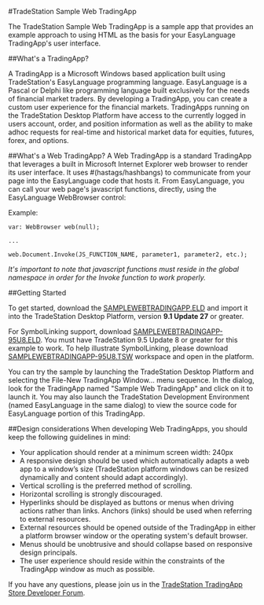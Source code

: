 #TradeStation Sample Web TradingApp

The TradeStation Sample Web TradingApp is a sample app that provides an example approach to using HTML as the basis for your EasyLanguage TradingApp's user interface.


##What's a TradingApp?

A TradingApp is a Microsoft Windows based application built using TradeStation's EasyLanguage programming language. EasyLanguage is a Pascal or Delphi like programming language built exclusively for the needs of financial market traders. By developing a TradingApp, you can create a custom user experience for the financial markets. TradingApps running on the TradeStation Desktop Platform have access to the currently logged in users account, order, and position information as well as the ability to make adhoc requests for real-time and historical market data for equities, futures, forex, and options.

##What's a Web TradingApp?
A Web TradingApp is a standard TradingApp that leverages a built in Microsoft Internet Explorer web browser to render its user interface. It uses #(hastags/hashbangs) to communicate from your page into the EasyLanguage code that hosts it. From EasyLanguage, you can call your web page's javascript functions, directly, using the EasyLanguage WebBrowser control:

Example:

    var: WebBrowser web(null);

    ...

    web.Document.Invoke(JS_FUNCTION_NAME, parameter1, parameter2, etc.);

*It's important to note that javascript functions must reside in the global namespace in order for the Invoke function to work properly.*

##Getting Started

To get started, download the [SAMPLEWEBTRADINGAPP.ELD](https://github.com/frankts/tradestation-web-tradingapp-sample/blob/master/SAMPLEWEBTRADINGAPP.ELD?raw=true) and import it into the TradeStation Desktop Platform, version **9.1 Update 27** or greater.

For SymbolLinking support, download [SAMPLEWEBTRADINGAPP-95U8.ELD](https://github.com/frankts/tradestation-web-tradingapp-sample/blob/master/SAMPLEWEBTRADINGAPP-95U8.ELD?raw=true). You must have TradeStation 9.5 Update 8 or greater for this example to work. To help illustrate SymbolLinking, please download [SAMPLEWEBTRADINGAPP-95U8.TSW](https://github.com/frankts/tradestation-web-tradingapp-sample/blob/master/SAMPLEWEBTRADINGAPP-95U8.TSW?raw=true) workspace and open in the platform.

You can try the sample by launching the TradeStation Desktop Platform and selecting the File-New TradingApp Window... menu sequence. In the dialog, look for the TradingApp named "Sample Web TradingApp" and click on it to launch it. You may also launch the TradeStation Development Environment (named EasyLanguage in the same dialog) to view the source code for EasyLanguage portion of this TradingApp.

##Design considerations
When developing Web TradingApps, you should keep the following guidelines in mind:

- Your application should render at a minimum screen width: 240px
- A responsive design should be used which automatically adapts a web app to a window’s size
(TradeStation platform windows can be resized dynamically and content should adapt accordingly).
- Vertical scrolling is the preferred method of scrolling.
- Horizontal scrolling is strongly discouraged.
- Hyperlinks should be displayed as buttons or menus when driving actions rather than links. Anchors (links) should be used when referring to external resources.
- External resources should be opened outside of the TradingApp in either a platform browser
window or the operating system's default browser.
- Menus should be unobtrusive and should collapse based on responsive design principals.
- The user experience should reside within the constraints of the TradingApp window as much as possible.

If you have any questions, please join us in the [TradeStation TradingApp Store Developer Forum](https://community.tradestation.com/Discussions/Forum.aspx?Forum_ID=252).
